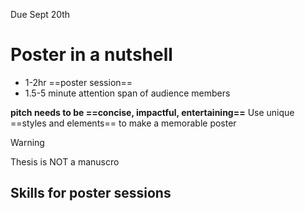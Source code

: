 Due Sept 20th

# Poster in a nutshell
- 1-2hr ==poster session==
- 1.5-5 minute attention span of audience members

**pitch needs to be ==concise, impactful, entertaining==**
Use unique ==styles and elements== to make a memorable poster


> [!warning] 
> Thesis is NOT a manuscro


## Skills for poster sessions
